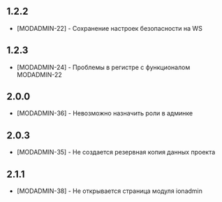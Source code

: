 ## 1.2.2

* [MODADMIN-22] - Сохранение настроек безопасности на WS

## 1.2.3

* [MODADMIN-24] - Проблемы в регистре с функционалом MODADMIN-22

## 2.0.0

* [MODADMIN-36] - Невозможно назначить роли в админке

## 2.0.3

* [MODADMIN-35] - Не создается резервная копия данных проекта

## 2.1.1

* [MODADMIN-38] - Не открывается страница модуля ionadmin